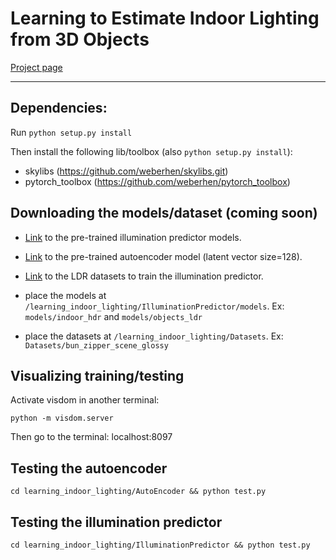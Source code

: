 # Learning to Estimate Indoor Lighting from 3D Objects

[Project page](http://vision.gel.ulaval.ca/~jflalonde/projects/illumPredict/index.html)

-------

## Dependencies:
Run
`python setup.py install`

Then install the following lib/toolbox (also `python setup.py install`):
* skylibs (https://github.com/weberhen/skylibs.git)
* pytorch_toolbox (https://github.com/weberhen/pytorch_toolbox)

## Downloading the models/dataset (coming soon)

* [Link]() to the pre-trained illumination predictor models.
* [Link]() to the pre-trained autoencoder model (latent vector size=128).
* [Link]() to the LDR datasets to train the illumination predictor.

* place the models at `/learning_indoor_lighting/IlluminationPredictor/models`. Ex: 
`models/indoor_hdr` and `models/objects_ldr`
* place the datasets at `/learning_indoor_lighting/Datasets`. Ex: `Datasets/bun_zipper_scene_glossy`

## Visualizing training/testing
Activate visdom in another terminal:

`python -m visdom.server`

Then go to the terminal: localhost:8097

## Testing the autoencoder
`cd learning_indoor_lighting/AutoEncoder && python test.py`

## Testing the illumination predictor
`cd learning_indoor_lighting/IlluminationPredictor && python test.py`

